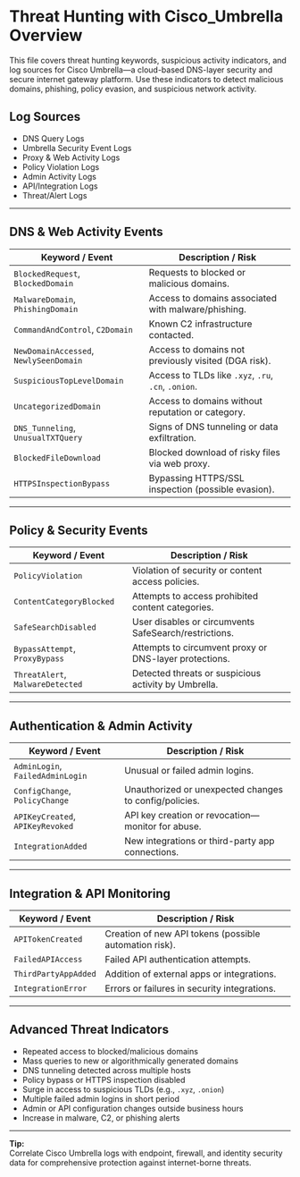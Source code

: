 # Threat Hunting with Cisco_Umbrella Overview

This file covers threat hunting keywords, suspicious activity indicators, and log sources for Cisco Umbrella—a cloud-based DNS-layer security and secure internet gateway platform. Use these indicators to detect malicious domains, phishing, policy evasion, and suspicious network activity.

## Log Sources
- DNS Query Logs  
- Umbrella Security Event Logs  
- Proxy & Web Activity Logs  
- Policy Violation Logs  
- Admin Activity Logs  
- API/Integration Logs  
- Threat/Alert Logs  

---

## DNS & Web Activity Events

| **Keyword / Event**                   | **Description / Risk**                                   |
| ------------------------------------- | -------------------------------------------------------- |
| `BlockedRequest`, `BlockedDomain`     | Requests to blocked or malicious domains.                |
| `MalwareDomain`, `PhishingDomain`     | Access to domains associated with malware/phishing.      |
| `CommandAndControl`, `C2Domain`       | Known C2 infrastructure contacted.                       |
| `NewDomainAccessed`, `NewlySeenDomain`| Access to domains not previously visited (DGA risk).     |
| `SuspiciousTopLevelDomain`            | Access to TLDs like `.xyz`, `.ru`, `.cn`, `.onion`.      |
| `UncategorizedDomain`                 | Access to domains without reputation or category.        |
| `DNS_Tunneling`, `UnusualTXTQuery`    | Signs of DNS tunneling or data exfiltration.             |
| `BlockedFileDownload`                 | Blocked download of risky files via web proxy.           |
| `HTTPSInspectionBypass`               | Bypassing HTTPS/SSL inspection (possible evasion).       |

---

## Policy & Security Events

| **Keyword / Event**                  | **Description / Risk**                                   |
| ------------------------------------ | -------------------------------------------------------- |
| `PolicyViolation`                    | Violation of security or content access policies.        |
| `ContentCategoryBlocked`             | Attempts to access prohibited content categories.        |
| `SafeSearchDisabled`                 | User disables or circumvents SafeSearch/restrictions.    |
| `BypassAttempt`, `ProxyBypass`       | Attempts to circumvent proxy or DNS-layer protections.   |
| `ThreatAlert`, `MalwareDetected`     | Detected threats or suspicious activity by Umbrella.     |

---

## Authentication & Admin Activity

| **Keyword / Event**                  | **Description / Risk**                                   |
| ------------------------------------ | -------------------------------------------------------- |
| `AdminLogin`, `FailedAdminLogin`     | Unusual or failed admin logins.                          |
| `ConfigChange`, `PolicyChange`       | Unauthorized or unexpected changes to config/policies.   |
| `APIKeyCreated`, `APIKeyRevoked`     | API key creation or revocation—monitor for abuse.        |
| `IntegrationAdded`                   | New integrations or third-party app connections.         |

---

## Integration & API Monitoring

| **Keyword / Event**            | **Description / Risk**                                 |
| ------------------------------ | ------------------------------------------------------ |
| `APITokenCreated`              | Creation of new API tokens (possible automation risk). |
| `FailedAPIAccess`              | Failed API authentication attempts.                    |
| `ThirdPartyAppAdded`           | Addition of external apps or integrations.             |
| `IntegrationError`             | Errors or failures in security integrations.           |

---

## Advanced Threat Indicators

- Repeated access to blocked/malicious domains  
- Mass queries to new or algorithmically generated domains  
- DNS tunneling detected across multiple hosts  
- Policy bypass or HTTPS inspection disabled  
- Surge in access to suspicious TLDs (e.g., `.xyz`, `.onion`)  
- Multiple failed admin logins in short period  
- Admin or API configuration changes outside business hours  
- Increase in malware, C2, or phishing alerts

---

**Tip:**  
Correlate Cisco Umbrella logs with endpoint, firewall, and identity security data for comprehensive protection against internet-borne threats.

